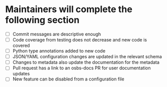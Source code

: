 # Maintainers will complete the following section

- [ ] Commit messages are descriptive enough
- [ ] Code coverage from testing does not decrease and new code is covered
- [ ] Python type annotations added to new code
- [ ] JSON/YAML configuration changes are updated in the relevant schema
- [ ] Changes to metadata also update the documentation for the metadata
- [ ] Pull request has a link to an osbs-docs PR for user documentation updates
- [ ] New feature can be disabled from a configuration file
